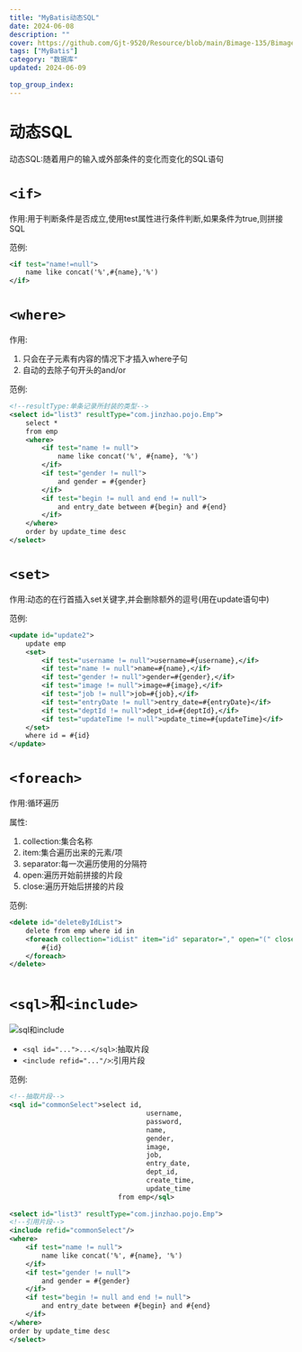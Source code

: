 ```yaml
---
title: "MyBatis动态SQL"
date: 2024-06-08
description: ""
cover: https://github.com/Gjt-9520/Resource/blob/main/Bimage-135/Bimage41.jpg?raw=true
tags: ["MyBatis"]
category: "数据库"
updated: 2024-06-09
  
top_group_index: 
---
```


# 动态SQL

动态SQL:随着用户的输入或外部条件的变化而变化的SQL语句

# `<if>`

作用:用于判断条件是否成立,使用test属性进行条件判断,如果条件为true,则拼接SQL

范例:

```xml
<if test="name!=null">
    name like concat('%',#{name},'%')
</if>
```

# `<where>`

作用:
1. 只会在子元素有内容的情况下才插入where子句
2. 自动的去除子句开头的and/or

范例:

```xml
<!--resultType:单条记录所封装的类型-->
<select id="list3" resultType="com.jinzhao.pojo.Emp">
    select *
    from emp
    <where>
        <if test="name != null">
            name like concat('%', #{name}, '%')
        </if>
        <if test="gender != null">
            and gender = #{gender}
        </if>
        <if test="begin != null and end != null">
            and entry_date between #{begin} and #{end}
        </if>
    </where>
    order by update_time desc
</select>
```

# `<set>`

作用:动态的在行首插入set关键字,并会删除额外的逗号(用在update语句中)

范例:

```xml
<update id="update2">
    update emp
    <set>
        <if test="username != null">username=#{username},</if>
        <if test="name != null">name=#{name},</if>
        <if test="gender != null">gender=#{gender},</if>
        <if test="image != null">image=#{image},</if>
        <if test="job != null">job=#{job},</if>
        <if test="entryDate != null">entry_date=#{entryDate}</if>
        <if test="deptId != null">dept_id=#{deptId},</if>
        <if test="updateTime != null">update_time=#{updateTime}</if>
    </set>
    where id = #{id}
</update>
```

# `<foreach>`

作用:循环遍历

属性:
1. collection:集合名称
2. item:集合遍历出来的元素/项
3. separator:每一次遍历使用的分隔符
4. open:遍历开始前拼接的片段
5. close:遍历开始后拼接的片段

范例:

```xml
<delete id="deleteByIdList">
    delete from emp where id in
    <foreach collection="idList" item="id" separator="," open="(" close=")">
        #{id}
    </foreach>
</delete>
```

# `<sql>`和`<include>`

![sql和include](../images/sql和include.png)

- `<sql id="...">...</sql>`:抽取片段        
- `<include refid="..."/>`:引用片段

范例:

```xml
<!--抽取片段-->
<sql id="commonSelect">select id,
                                  username,
                                  password,
                                  name,
                                  gender,
                                  image,
                                  job,
                                  entry_date,
                                  dept_id,
                                  create_time,
                                  update_time
                           from emp</sql>
    
<select id="list3" resultType="com.jinzhao.pojo.Emp">
<!--引用片段-->
<include refid="commonSelect"/>
<where>
    <if test="name != null">
        name like concat('%', #{name}, '%')
    </if>
    <if test="gender != null">
        and gender = #{gender}
    </if>
    <if test="begin != null and end != null">
        and entry_date between #{begin} and #{end}
    </if>
</where>
order by update_time desc
</select>
```